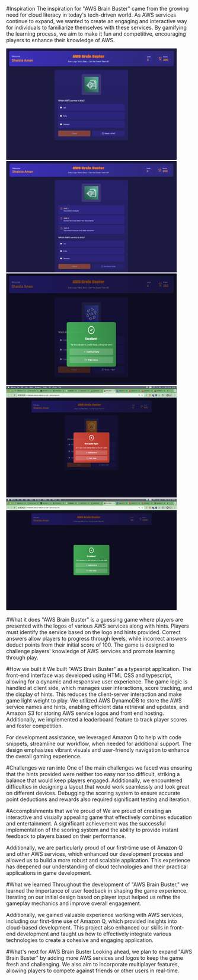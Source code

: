 #Inspiration
The inspiration for "AWS Brain Buster" came from the growing need for cloud literacy in today's tech-driven world. As AWS services continue to expand, we wanted to create an engaging and interactive way for individuals to familiarize themselves with these services. By gamifying the learning process, we aim to make it fun and competitive, encouraging players to enhance their knowledge of AWS.

<img width="460" height="300" src="./gameScreen.png">
<img width="460" height="300" src="./hints.png">
<img width="460" height="300" src="./right.png">
<img width="460" height="300" src="./wrong.png">
<img width="460" height="300" src="./complete.png">

#What it does
"AWS Brain Buster" is a guessing game where players are presented with the logos of various AWS services along with hints. Players must identify the service based on the logo and hints provided. Correct answers allow players to progress through levels, while incorrect answers deduct points from their initial score of 100. The game is designed to challenge players' knowledge of AWS services and promote learning through play.

#How we built it
We built "AWS Brain Buster" as a typesript application. The front-end interface was developed using HTML CSS and typescript, allowing for a dynamic and responsive user experience. The game logic is handled at client side, which manages user interactions, score tracking, and the display of hints. This reduces the client-server interaction and make game light weight to play. We utilized AWS DynamoDB to store the AWS service names and hints, enabling efficient data retrieval and updates, and Amazon S3 for storing AWS service logos and front end hosting. Additionally, we implemented a leaderboard feature to track player scores and foster competition.

For development assistance, we leveraged Amazon Q to help with code snippets, streamline our workflow, when needed for additional support. The design emphasizes vibrant visuals and user-friendly navigation to enhance the overall gaming experience.

#Challenges we ran into
One of the main challenges we faced was ensuring that the hints provided were neither too easy nor too difficult, striking a balance that would keep players engaged. Additionally, we encountered difficulties in designing a layout that would work seamlessly and look great on different devices. Debugging the scoring system to ensure accurate point deductions and rewards also required significant testing and iteration.

#Accomplishments that we're proud of
We are proud of creating an interactive and visually appealing game that effectively combines education and entertainment. A significant achievement was the successful implementation of the scoring system and the ability to provide instant feedback to players based on their performance.

Additionally, we are particularly proud of our first-time use of Amazon Q and other AWS services, which enhanced our development process and allowed us to build a more robust and scalable application. This experience has deepened our understanding of cloud technologies and their practical applications in game development.

#What we learned
Throughout the development of "AWS Brain Buster," we learned the importance of user feedback in shaping the game experience. Iterating on our initial design based on player input helped us refine the gameplay mechanics and improve overall engagement.

Additionally, we gained valuable experience working with AWS services, including our first-time use of Amazon Q, which provided insights into cloud-based development. This project also enhanced our skills in front-end development and taught us how to effectively integrate various technologies to create a cohesive and engaging application.

#What's next for AWS Brain Buster
Looking ahead, we plan to expand "AWS Brain Buster" by adding more AWS services and logos to keep the game fresh and challenging. We also aim to incorporate multiplayer features, allowing players to compete against friends or other users in real-time.
